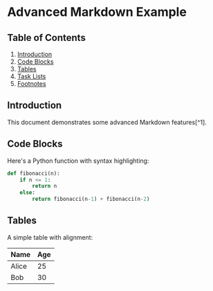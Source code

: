 # Advanced Markdown Example

## Table of Contents

1. [Introduction](#introduction)
2. [Code Blocks](#code-blocks)
3. [Tables](#tables)
4. [Task Lists](#task-lists)
5. [Footnotes](#footnotes)

## Introduction

This document demonstrates some advanced Markdown features[^1].

## Code Blocks

Here's a Python function with syntax highlighting:

```python
def fibonacci(n):
    if n <= 1:
        return n
    else:
        return fibonacci(n-1) + fibonacci(n-2)
```

## Tables

A simple table with alignment:

| Name  | Age |
| ----- | --- |
| Alice | 25  |
| Bob   | 30  |
